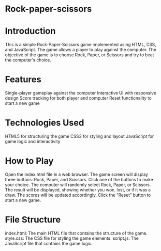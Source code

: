 # Rock-paper-scissors

# Introduction
This is a simple Rock-Paper-Scissors game implemented using HTML, CSS, and JavaScript. The game allows a player to play against the computer. The objective of the game is to choose Rock, Paper, or Scissors and try to beat the computer's choice.

# Features
Single-player gameplay against the computer
Interactive UI with responsive design
Score tracking for both player and computer
Reset functionality to start a new game

# Technologies Used
HTML5 for structuring the game
CSS3 for styling and layout
JavaScript for game logic and interactivity

# How to Play
Open the index.html file in a web browser.
The game screen will display three buttons: Rock, Paper, and Scissors.
Click one of the buttons to make your choice.
The computer will randomly select Rock, Paper, or Scissors.
The result will be displayed, showing whether you won, lost, or if it was a draw.
The scores will be updated accordingly.
Click the "Reset" button to start a new game.

# File Structure
index.html: The main HTML file that contains the structure of the game.
style.css: The CSS file for styling the game elements.
script.js: The JavaScript file that contains the game logic.
